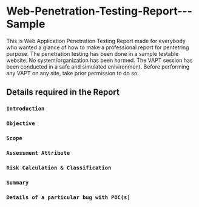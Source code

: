 # Web-Penetration-Testing-Report---Sample
This is Web Application Penetration Testing Report made for everybody who wanted a glance of how to make a professional report for pentetring purpose. The penetration testing has been done in a sample testable website. No system/organization has been harmed. The VAPT session has been conducted in a safe and simulated enivironment. Before performing any VAPT on any site, take prior permission to do so.

## Details required in the Report

### `Introduction`
### `Objective`
### `Scope`
### `Assessment Attribute`
### `Risk Calculation & Classification`
### `Summary`
### `Details of a particular bug with POC(s)`
